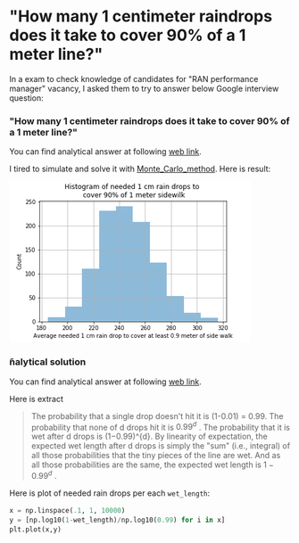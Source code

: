 
# "How many 1 centimeter raindrops does it take to cover 90% of a 1 meter line?"

In a exam to check knowledge of candidates for "RAN performance manager" vacancy, I asked them to try to answer below Google interview question:

### "How many 1 centimeter raindrops does it take to cover 90% of a 1 meter line?"

You can find analytical answer at following [web link](https://lnkd.in/gVQPkMR).

I tired to simulate and solve it with [Monte_Carlo_method](https://en.wikipedia.org/wiki/Monte_Carlo_method). Here is result:

![plot](https://github.com/jupihes/Rain-drop-simulation/blob/master/Rain%20drop.png)


### َnalytical solution
You can find analytical answer at following [web link](https://lnkd.in/gVQPkMR).

Here is extract
> The probability that a single drop doesn't hit it is (1-0.01) = 0.99. The probability that none of  d  drops hit it is $0.99^{d}$ . The probability that it is wet after  d  drops is  (1−0.99)^{d}.
> By linearity of expectation, the expected wet length after  d  drops is simply the "sum" (i.e., integral) of all those probabilities that the tiny pieces of the line are wet. And as all those probabilities are the same, the expected wet length is  $1−0.99^{d}$ .

Here is plot of needed rain drops per each `wet_length`:

```python
x = np.linspace(.1, 1, 10000)
y = [np.log10(1-wet_length)/np.log10(0.99) for i in x]
plt.plot(x,y)
```
